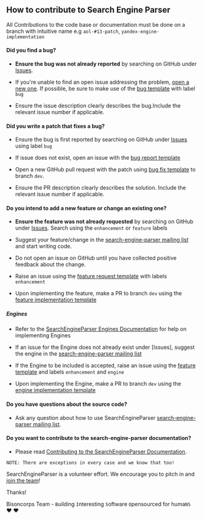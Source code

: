 ## How to contribute to Search Engine Parser

All Contributions to the code base or documentation must be done on a branch with intuitive name e.g `aol-#13-patch`, `yandex-engine-implementation`

#### **Did you find a bug?**


* **Ensure the bug was not already reported** by searching on GitHub under [Issues](https://github.com/bisoncorps/search-engine-parser/issues).

* If you're unable to find an open issue addressing the problem, [open a new one](https://github.com/bisoncorps/search-engine-parser/issues/new). If possible, be sure to make use of the [bug template](https://github.com/bisoncorps/search-engine-parser/blob/master/.github/ISSUE_TEMPLATE/bug_report.md) with label `bug`

* Ensure the issue description clearly describes the bug.Include the relevant issue number if applicable.

#### **Did you write a patch that fixes a bug?**

* Ensure the bug is first reported by searching on GitHub under [Issues](https://github.com/bisoncorps/search-engine-parser/issues) using label `bug`

* If issue does not exist, open an issue with the [bug report template](https://github.com/bisoncorps/search-engine-parser/blob/master/.github/ISSUE_TEMPLATE/bug_report.md)

* Open a new GitHub pull request with the patch using [bug fix template](https://github.com/bisoncorps/search-engine-parser/blob/master/.github/PULL_REQUEST_TEMPLATE/bug_fix.md) to branch `dev`.

* Ensure the PR description clearly describes the solution. Include the relevant issue number if applicable.


#### **Do you intend to add a new feature or change an existing one?**

* **Ensure the feature was not already requested** by searching on GitHub under [Issues](https://github.com/bisoncorps/search-engine-parser/issues). Search using the `enhancement` or `feature` labels

* Suggest your feature/change in the [search-engine-parser mailing list](https://groups.google.com/forum/?fromgroups#!forum/searchengineparser) and start writing code.

* Do not open an issue on GitHub until you have collected positive feedback about the change.

* Raise an issue using the [feature request template](https://github.com/bisoncorps/search-engine-parser/blob/master/.github/ISSUE_TEMPLATE/feature_request.md) with labels `enhancement`

* Upon implementing the feature, make a PR to branch `dev` using the [feature implementation template](https://github.com/bisoncorps/search-engine-parser/blob/master/.github/PULL_REQUEST_TEMPLATE/feature_implementation.md)

##### **Engines**

* Refer to the [SearchEngineParser Engines Documentation](https://github.com/bisoncorps/search-engine-parser/blob/master/docs/engines.md) for help on implementing Engines

* If an issue for the Engine does not already exist under [Issues], suggest the engine in the [search-engine-parser mailing list](https://groups.google.com/forum/?fromgroups#!forum/searchengineparser)

* If the Engine to be included is accepted, raise an issue using the [feature template](https://github.com/bisoncorps/search-engine-parser/blob/master/.github/ISSUE_TEMPLATE/feature_request.md) and labels `enhancement` and `engine`

* Upon implementing the Engine, make a PR to branch `dev` using the [engine implementation template](https://github.com/bisoncorps/search-engine-parser/blob/master/.github/PULL_REQUEST_TEMPLATE/engine_implementation.md)


#### **Do you have questions about the source code?**

* Ask any question about how to use SearchEngineParser [search-engine-parser mailing list](https://groups.google.com/forum/?fromgroups#!forum/searchengineparser).

#### **Do you want to contribute to the search-engine-parser documentation?**

* Please read [Contributing to the SearchEngineParser Documentation](https://github.com/bisoncorps/search-engine-parser/blob/master/docs/documentation.md).



`NOTE: There are exceptions in every case and we know that too!`

SearchEngineParser is a volunteer effort. We encourage you to pitch in and [join the team](https://github.com/bisoncorps/search-engine-parser/blob/master/README.md#contributors)!


Thanks!

Bisoncorps Team - `B`uilding `I`nteresting `S`oftware `O`pensourced for huma`NS` :heart: :heart: